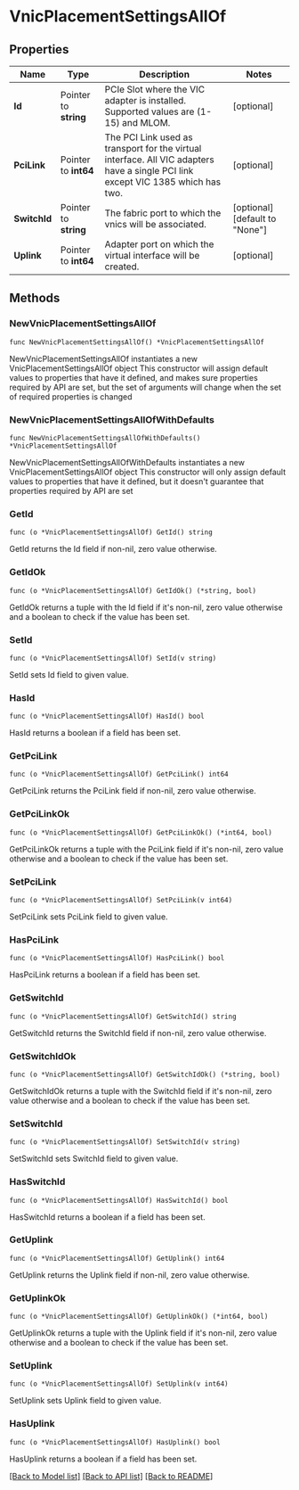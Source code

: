 # VnicPlacementSettingsAllOf

## Properties

Name | Type | Description | Notes
------------ | ------------- | ------------- | -------------
**Id** | Pointer to **string** | PCIe Slot where the VIC adapter is installed. Supported values are (1-15) and MLOM. | [optional] 
**PciLink** | Pointer to **int64** | The PCI Link used as transport for the virtual interface. All VIC adapters have a single PCI link except VIC 1385 which has two. | [optional] 
**SwitchId** | Pointer to **string** | The fabric port to which the vnics will be associated. | [optional] [default to "None"]
**Uplink** | Pointer to **int64** | Adapter port on which the virtual interface will be created. | [optional] 

## Methods

### NewVnicPlacementSettingsAllOf

`func NewVnicPlacementSettingsAllOf() *VnicPlacementSettingsAllOf`

NewVnicPlacementSettingsAllOf instantiates a new VnicPlacementSettingsAllOf object
This constructor will assign default values to properties that have it defined,
and makes sure properties required by API are set, but the set of arguments
will change when the set of required properties is changed

### NewVnicPlacementSettingsAllOfWithDefaults

`func NewVnicPlacementSettingsAllOfWithDefaults() *VnicPlacementSettingsAllOf`

NewVnicPlacementSettingsAllOfWithDefaults instantiates a new VnicPlacementSettingsAllOf object
This constructor will only assign default values to properties that have it defined,
but it doesn't guarantee that properties required by API are set

### GetId

`func (o *VnicPlacementSettingsAllOf) GetId() string`

GetId returns the Id field if non-nil, zero value otherwise.

### GetIdOk

`func (o *VnicPlacementSettingsAllOf) GetIdOk() (*string, bool)`

GetIdOk returns a tuple with the Id field if it's non-nil, zero value otherwise
and a boolean to check if the value has been set.

### SetId

`func (o *VnicPlacementSettingsAllOf) SetId(v string)`

SetId sets Id field to given value.

### HasId

`func (o *VnicPlacementSettingsAllOf) HasId() bool`

HasId returns a boolean if a field has been set.

### GetPciLink

`func (o *VnicPlacementSettingsAllOf) GetPciLink() int64`

GetPciLink returns the PciLink field if non-nil, zero value otherwise.

### GetPciLinkOk

`func (o *VnicPlacementSettingsAllOf) GetPciLinkOk() (*int64, bool)`

GetPciLinkOk returns a tuple with the PciLink field if it's non-nil, zero value otherwise
and a boolean to check if the value has been set.

### SetPciLink

`func (o *VnicPlacementSettingsAllOf) SetPciLink(v int64)`

SetPciLink sets PciLink field to given value.

### HasPciLink

`func (o *VnicPlacementSettingsAllOf) HasPciLink() bool`

HasPciLink returns a boolean if a field has been set.

### GetSwitchId

`func (o *VnicPlacementSettingsAllOf) GetSwitchId() string`

GetSwitchId returns the SwitchId field if non-nil, zero value otherwise.

### GetSwitchIdOk

`func (o *VnicPlacementSettingsAllOf) GetSwitchIdOk() (*string, bool)`

GetSwitchIdOk returns a tuple with the SwitchId field if it's non-nil, zero value otherwise
and a boolean to check if the value has been set.

### SetSwitchId

`func (o *VnicPlacementSettingsAllOf) SetSwitchId(v string)`

SetSwitchId sets SwitchId field to given value.

### HasSwitchId

`func (o *VnicPlacementSettingsAllOf) HasSwitchId() bool`

HasSwitchId returns a boolean if a field has been set.

### GetUplink

`func (o *VnicPlacementSettingsAllOf) GetUplink() int64`

GetUplink returns the Uplink field if non-nil, zero value otherwise.

### GetUplinkOk

`func (o *VnicPlacementSettingsAllOf) GetUplinkOk() (*int64, bool)`

GetUplinkOk returns a tuple with the Uplink field if it's non-nil, zero value otherwise
and a boolean to check if the value has been set.

### SetUplink

`func (o *VnicPlacementSettingsAllOf) SetUplink(v int64)`

SetUplink sets Uplink field to given value.

### HasUplink

`func (o *VnicPlacementSettingsAllOf) HasUplink() bool`

HasUplink returns a boolean if a field has been set.


[[Back to Model list]](../README.md#documentation-for-models) [[Back to API list]](../README.md#documentation-for-api-endpoints) [[Back to README]](../README.md)


